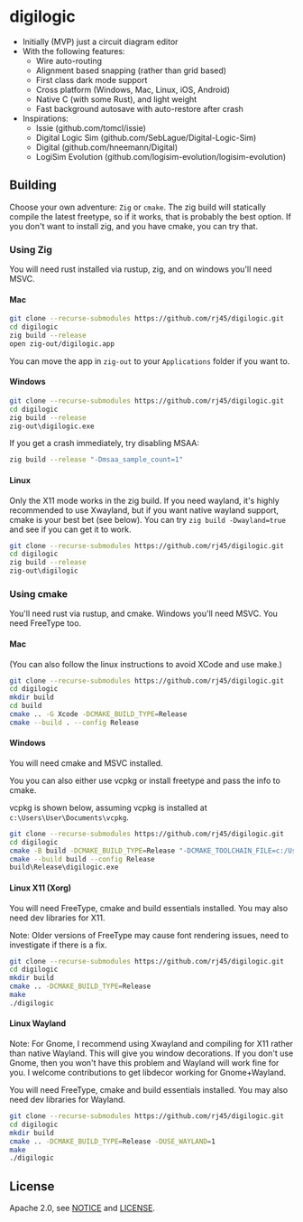 # digilogic

- Initially (MVP) just a circuit diagram editor
- With the following features:
    - Wire auto-routing
    - Alignment based snapping (rather than grid based)
    - First class dark mode support
    - Cross platform (Windows, Mac, Linux, iOS, Android)
    - Native C (with some Rust), and light weight
    - Fast background autosave with auto-restore after crash
- Inspirations:
    - Issie (github.com/tomcl/issie)
    - Digital Logic Sim (github.com/SebLague/Digital-Logic-Sim)
    - Digital (github.com/hneemann/Digital)
    - LogiSim Evolution (github.com/logisim-evolution/logisim-evolution)

## Building

Choose your own adventure: `Zig` or `cmake`. The zig build will statically compile the latest freetype, so if it works, that is probably the best option. If you don't want to install zig, and you have cmake, you can try that.

### Using Zig

You will need rust installed via rustup, zig, and on windows you'll need MSVC.

#### Mac

```sh
git clone --recurse-submodules https://github.com/rj45/digilogic.git
cd digilogic
zig build --release
open zig-out/digilogic.app
```

You can move the app in `zig-out` to your `Applications` folder if you want to.

#### Windows

```sh
git clone --recurse-submodules https://github.com/rj45/digilogic.git
cd digilogic
zig build --release
zig-out\digilogic.exe
```

If you get a crash immediately, try disabling MSAA:

```sh
zig build --release "-Dmsaa_sample_count=1"
```

#### Linux

Only the X11 mode works in the zig build. If you need wayland, it's highly recommended to use Xwayland, but if you want native wayland support, cmake is your best bet (see below). You can try `zig build -Dwayland=true` and see if you can get it to work.

```sh
git clone --recurse-submodules https://github.com/rj45/digilogic.git
cd digilogic
zig build --release
zig-out\digilogic
```

### Using cmake

You'll need rust via rustup, and cmake. Windows you'll need MSVC. You need FreeType too.

#### Mac

(You can also follow the linux instructions to avoid XCode and use make.)

```sh
git clone --recurse-submodules https://github.com/rj45/digilogic.git
cd digilogic
mkdir build
cd build
cmake .. -G Xcode -DCMAKE_BUILD_TYPE=Release
cmake --build . --config Release
```

#### Windows

You will need cmake and MSVC installed.

You you can also either use vcpkg or install freetype and pass the info to cmake.

vcpkg is shown below, assuming vcpkg is installed at `c:\Users\User\Documents\vcpkg`.


```sh
git clone --recurse-submodules https://github.com/rj45/digilogic.git
cd digilogic
cmake -B build -DCMAKE_BUILD_TYPE=Release "-DCMAKE_TOOLCHAIN_FILE=c:/Users/User/Documents/vcpkg/scripts/buildsystems/vcpkg.cmake" "-DVCPKG_TARGET_TRIPLET=x64-windows-static-md"
cmake --build build --config Release
build\Release\digilogic.exe
```

#### Linux X11 (Xorg)

You will need FreeType, cmake and build essentials installed. You may also need dev libraries for X11.

Note: Older versions of FreeType may cause font rendering issues, need to investigate if there is a fix.

```sh
git clone --recurse-submodules https://github.com/rj45/digilogic.git
cd digilogic
mkdir build
cmake .. -DCMAKE_BUILD_TYPE=Release
make
./digilogic
```

#### Linux Wayland

Note: For Gnome, I recommend using Xwayland and compiling for X11 rather than native Wayland. This will give you window decorations. If you don't use Gnome, then you won't have this problem and Wayland will work fine for you. I welcome contributions to get libdecor working for Gnome+Wayland.

You will need FreeType, cmake and build essentials installed. You may also need dev libraries for Wayland.

```sh
git clone --recurse-submodules https://github.com/rj45/digilogic.git
cd digilogic
mkdir build
cmake .. -DCMAKE_BUILD_TYPE=Release -DUSE_WAYLAND=1
make
./digilogic
```

## License

Apache 2.0, see [NOTICE](./NOTICE) and [LICENSE](./LICENSE).